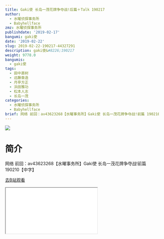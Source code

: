 ```yaml
---
title: Gaki使 长岛一茂花牌争夺战!后篇＋Talk 190217
author:
  - 水曜侦探事务所
  - Babyhellface
zmz: 水曜侦探事务所
publishdate: '2019-02-17'
bangumi: gaki使
date: '2019-02-22'
slug: 2019-02-22-190217-44327291
description: gaki使&#8226;190217
weight: 9778.0
bangumis:
  - gaki使
tags:
  - 田中直树
  - 远藤章造
  - 月亭方正
  - 浜田雅功
  - 松本人志
  - 长岛一茂
categories:
  - 水曜侦探事务所
  - Babyhellface
brief: 网络 前回：av43623268【水曜事务所】Gaki使 长岛一茂花牌争夺战!前篇 190210【中字】
---
```

![](https://i.imgur.com/XzZBXrI.jpg)
# 简介  
网络
前回：av43623268【水曜事务所】Gaki使 长岛一茂花牌争夺战!前篇 190210【中字】  

[去B站观看](https://www.bilibili.com/video/av44327291/)
<div class ="resp-container"><iframe class="testiframe" src="//player.bilibili.com/player.html?aid=44327291"", scrolling="no", allowfullscreen="true" > </iframe></div> 
